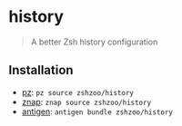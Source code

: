 # history

> A better Zsh history configuration

## Installation

- [pz]: `pz source zshzoo/history`
- [znap]: `znap source zshzoo/history`
- [antigen]: `antigen bundle zshzoo/history`

[pz]: https://github.com/mattmc3/pz
[antigen]: https://github.com/zsh-users/antigen
[znap]: https://github.com/marlonrichert/zsh-snap
